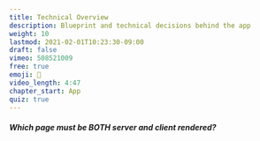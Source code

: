 ```yaml
---
title: Technical Overview
description: Blueprint and technical decisions behind the app
weight: 10
lastmod: 2021-02-01T10:23:30-09:00
draft: false
vimeo: 508521009
free: true
emoji: 🧬
video_length: 4:47
chapter_start: App
quiz: true
---
```


<quiz-modal options="home feed:user profile:post editor: about page" answer="home feed" prize="4">
  <h5>Which page must be BOTH server and client rendered?</h5>
</quiz-modal>
